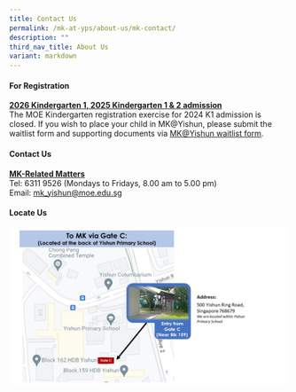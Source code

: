 ```yaml
---
title: Contact Us
permalink: /mk-at-yps/about-us/mk-contact/
description: ""
third_nav_title: About Us
variant: markdown
---
```

#### **For Registration**
**<u>2026 Kindergarten 1, 2025 Kindergarten 1 &amp; 2 admission</u>**
<br>The MOE Kindergarten registration exercise for 2024 K1 admission is closed. If you wish to place your child in MK@Yishun, please submit the waitlist form and supporting documents via <a href="https://go.gov.sg/yishunmkwaitlist" target="_blank">MK@Yishun waitlist form</a>.

#### **Contact Us**
**<u>MK-Related Matters</u>**
<br>Tel: 6311 9526 (Mondays to Fridays, 8.00 am to 5.00 pm)
<br>Email: [mk_yishun@moe.edu.sg](mailto:mk_yishun@moe.edu.sg)

#### **Locate Us**

![](/images/MK%20YPS/About%20Us/mk_map.jpg)